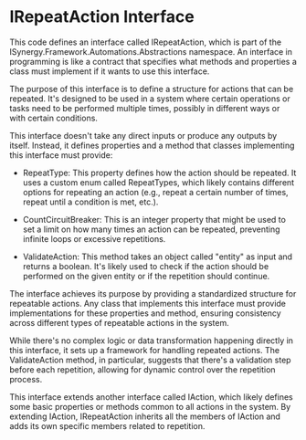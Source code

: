 # IRepeatAction Interface

This code defines an interface called IRepeatAction, which is part of the ISynergy.Framework.Automations.Abstractions namespace. An interface in programming is like a contract that specifies what methods and properties a class must implement if it wants to use this interface.

The purpose of this interface is to define a structure for actions that can be repeated. It's designed to be used in a system where certain operations or tasks need to be performed multiple times, possibly in different ways or with certain conditions.

This interface doesn't take any direct inputs or produce any outputs by itself. Instead, it defines properties and a method that classes implementing this interface must provide:

- RepeatType: This property defines how the action should be repeated. It uses a custom enum called RepeatTypes, which likely contains different options for repeating an action (e.g., repeat a certain number of times, repeat until a condition is met, etc.).

- CountCircuitBreaker: This is an integer property that might be used to set a limit on how many times an action can be repeated, preventing infinite loops or excessive repetitions.

- ValidateAction: This method takes an object called "entity" as input and returns a boolean. It's likely used to check if the action should be performed on the given entity or if the repetition should continue.

The interface achieves its purpose by providing a standardized structure for repeatable actions. Any class that implements this interface must provide implementations for these properties and method, ensuring consistency across different types of repeatable actions in the system.

While there's no complex logic or data transformation happening directly in this interface, it sets up a framework for handling repeated actions. The ValidateAction method, in particular, suggests that there's a validation step before each repetition, allowing for dynamic control over the repetition process.

This interface extends another interface called IAction, which likely defines some basic properties or methods common to all actions in the system. By extending IAction, IRepeatAction inherits all the members of IAction and adds its own specific members related to repetition.
